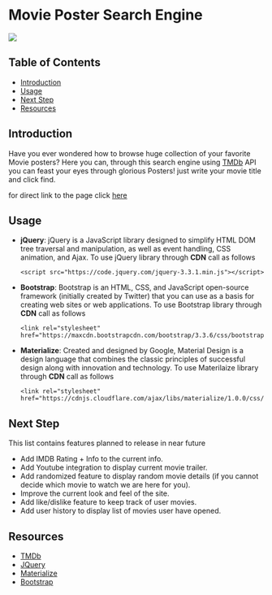 # Movie Poster Search Engine

![](https://media.giphy.com/media/fVmwWrnOw2Cver5xI6/giphy.gif)

## Table of Contents

* [Introduction](#introduction)
* [Usage](#usage)
* [Next Step](#Next-Step)
* [Resources](#Resources)


## Introduction

Have you ever wondered how to browse huge collection of your favorite Movie posters? Here you can, through this search engine using [TMDb](https://www.themoviedb.org/) API you can feast your eyes through glorious Posters! just write your movie title and click find.

for direct link to the page click [here](https://araffaa.github.io/JSD_FinalProject/)

## Usage

- **jQuery**:
  jQuery is a JavaScript library designed to simplify HTML DOM tree traversal and manipulation, as well as event handling, CSS animation, and Ajax. To use jQuery library through **CDN** call as follows
  ```
  <script src="https://code.jquery.com/jquery-3.3.1.min.js"></script>
  ```

- **Bootstrap**:
    Bootstrap is an HTML, CSS, and JavaScript open-source framework (initially created by Twitter) that you can use as a basis for creating web sites or web applications. To use Bootstrap library through **CDN** call as follows
    ```
   <link rel="stylesheet" href="https://maxcdn.bootstrapcdn.com/bootstrap/3.3.6/css/bootstrap.min.css">
    ```
    
 - **Materialize**:
    Created and designed by Google, Material Design is a design language that combines the classic principles of successful design along with innovation and technology. To use Materilaize library through **CDN** call as follows
    ```
   <link rel="stylesheet" 
   href="https://cdnjs.cloudflare.com/ajax/libs/materialize/1.0.0/css/materialize.min.css">
    ```

## Next Step

This list contains features planned to release in near future
- Add IMDB Rating + Info to the current info.
- Add Youtube integration to display current movie trailer.
- Add randomized feature to display random movie details (if you cannot decide which movie to watch we are here for you).
- Improve the current look and feel of the site.
- Add like/dislike feature to keep track of user movies.
- Add user history to display list of movies user have opened.

## Resources

- [TMDb](https://www.themoviedb.org/)
- [JQuery](https://jquery.com)
- [Materialize](https://materializecss.com/)
- [Bootstrap](https://getbootstrap.com)
